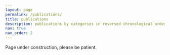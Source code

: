 ```yaml
---
layout: page
permalink: /publications/
title: publications
description: publications by categories in reversed chronological order. generated by jekyll-scholar.
nav: true
nav_order: 2
---
```


Page under construction, please be patient.
